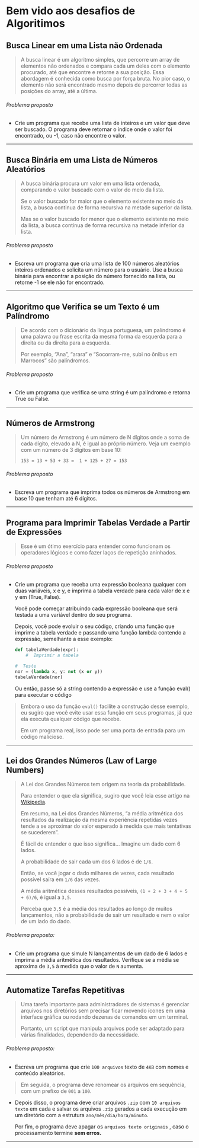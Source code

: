 # Bem vido aos desafios de Algoritimos

## Busca Linear em uma Lista não Ordenada

> A busca linear é um algoritmo simples, que percorre um array de elementos não ordenados e compara cada um deles com o elemento procurado, até que encontre e retorne a sua posição.
> Essa abordagem é conhecida como busca por força bruta.
> No pior caso, o elemento não será encontrado mesmo depois de percorrer todas as posições do array, até a última.

###### Problema proposto

- Crie um programa que recebe uma lista de inteiros e um valor que deve ser buscado. O programa deve retornar o índice onde o valor foi encontrado, ou -1, caso não encontre o valor.

---

## Busca Binária em uma Lista de Números Aleatórios
> A busca binária procura um valor em uma lista ordenada, comparando o valor buscado com o valor do meio da lista.
>
> Se o valor buscado for maior que o elemento existente no meio da lista, a busca continua de forma recursiva na metade superior da lista.
>
> Mas se o valor buscado for menor que o elemento existente no meio da lista, a busca continua de forma recursiva na metade inferior da lista.

###### Problema proposto

- Escreva um programa que cria uma lista de 100 números aleatórios inteiros ordenados e solicita um número para o usuário. Use a busca binária para encontrar a posição do número fornecido na lista, ou retorne -1 se ele não for encontrado.

---

## Algoritmo que Verifica se um Texto é um Palíndromo

>De acordo com o dicionário da língua portuguesa, um palíndromo é uma palavra ou frase escrita da mesma forma da esquerda para a direita ou da direita para a esquerda.
>
> Por exemplo, “Ana”, “arara” e “Socorram-me, subi no ônibus em Marrocos” são palíndromos.

###### Problema proposto

- Crie um programa que verifica se uma string é um palíndromo e retorna True ou False.

---

## Números de Armstrong

> Um número de Armstrong é um número de N dígitos onde a soma de cada dígito, elevado a N, é igual ao próprio número.
Veja um exemplo com um número de 3 dígitos em base 10:
>
> `153 = 13 + 53 + 33 =  1 + 125 + 27 = 153`

###### Problema proposto

- Escreva um programa que imprima todos os números de Armstrong em base 10 que tenham até 6 dígitos.

---

## Programa para Imprimir Tabelas Verdade a Partir de Expressões

> Esse é um ótimo exercício para entender como funcionam os operadores lógicos e como fazer laços de repetição aninhados.

###### Problema proposto

- Crie um programa que receba uma expressão booleana qualquer com duas variáveis, x e y, e imprima a tabela verdade para cada valor de x e y em (True, False).

    Você pode começar atribuindo cada expressão booleana que será testada a uma variável dentro do seu programa.

    Depois, você pode evoluir o seu código, criando uma função que imprime a tabela verdade e passando uma função lambda contendo a expressão, semelhante a esse exemplo:

    ```python
    def tabelaVerdade(expr):
        #  Imprimir a tabela

    #  Teste
    nor = (lambda x, y: not (x or y))
    tabelaVerdade(nor)
    ```

    Ou então, passe só a string contendo a expressão e use a função eval() para executar o código

> Embora o uso da função `eval()` facilite a construção desse exemplo, eu sugiro que você evite usar essa função em seus programas, já que ela executa qualquer código que recebe.
>
> Em um programa real, isso pode ser uma porta de entrada para um código malicioso.

---

## Lei dos Grandes Números (Law of Large Numbers)
> A Lei dos Grandes Números tem origem na teoria da probabilidade.
> 
> Para entender o que ela significa, sugiro que você leia esse artigo na [Wikipedia](https://pt.wikipedia.org/wiki/Lei_dos_grandes_n%C3%BAmeros).
>
> Em resumo, na Lei dos Grandes Números, “a média aritmética dos resultados da realização da mesma experiência repetidas vezes tende a se aproximar do valor esperado à medida que mais tentativas se sucederem”.
>
> É fácil de entender o que isso significa…
> Imagine um dado com 6 lados.
>
> A probabilidade de sair cada um dos 6 lados é de `1/6`.
>
> Então, se você jogar o dado milhares de vezes, cada resultado possível saíra em `1/6` das vezes.
>
> A média aritmética desses resultados possíveis, `(1 + 2 + 3 + 4 + 5 + 6)/6`, é igual a `3,5`.
>
> Perceba que `3,5` é a média dos resultados ao longo de muitos lançamentos, não a probabilidade de sair um resultado e nem o valor de um lado do dado.

###### Problema proposto:

- Crie um programa que simule N lançamentos de um dado de 6 lados e imprima a média aritmética dos resultados. Verifique se a média se aproxima de `3,5` à medida que o valor de `N` aumenta.

---

## Automatize Tarefas Repetitivas
> Uma tarefa importante para administradores de sistemas é gerenciar arquivos nos diretórios sem precisar ficar movendo ícones em uma interface gráfica ou rodando dezenas de comandos em um terminal.
>
> Portanto, um script que manipula arquivos pode ser adaptado para várias finalidades, dependendo da necessidade.

###### Problema proposto:

- Escreva um programa que crie `100 arquivos` texto de `4KB` com nomes e conteúdo aleatórios.

> Em seguida, o programa deve renomear os arquivos em sequência, com um prefixo de `001` a `100`.
> 
- Depois disso, o programa deve criar arquivos `.zip` com `10 arquivos texto` em cada e salvar os arquivos `.zip` gerados a cada execução em um diretório com a estrutura `ano/mês/dia/hora/minuto`.

  Por fim, o programa deve apagar os `arquivos texto originais` , caso o processamento termine **sem erros.**
  
---
<!--
## Envie E-mails
> Uma das tarefas mais comuns realizadas por um programa, seja um script de gerenciamento de arquivos de backup ou um sistema Web como o WordPress, é enviar e-mails.

###### Problema proposto:

- Crie um programa que envia um e-mail para os endereços cadastrados, contendo o resultado da execução do programa do exemplo anterior.

---

## Acesse um Conjuntos de Dados Online
> Alguns programadores se organizam em comunidades para desenvolver softwares com o objetivo de fiscalizar a Administração Pública nas esferas municipal, estadual e federal.
>
> Uma dessas iniciativas é a [Operação Serenata de Amor](https://serenata.ai/).
>
> Em geral, as soluções desenvolvidas por esses grupos são baseadas nos dados disponibilizados pelos órgãos públicos, conhecidos como [Dados Abertos](http://dados.gov.br/).
>
> Esses dados são disponibilizados via Internet em formatos comuns, como `JSON`, `XML` ou `CSV`.
>
> Outra fonte de dados bastante utilizada por programadores é o [Kaggle](http://kaggle.com/), uma plataforma online com mais de 50.000 conjuntos de dados, que vão desde levantamentos de doenças no mundo todo até opiniões sobre sopa de macarrão japonesa.

###### Problema proposto:

- Crie um programa que acessa um conjunto de dados na Internet, baixa os arquivos e monta uma tabela com as colunas do arquivo utilizado. Em seguida, salve a tabela em um banco de dados SQLite.

---

## Gere Visualizações de Dados Interessantes
> Uma vez que você tenha entendido como recuperar e processar conjuntos de dados, chegou a hora de criar visualizações sobre esses dados.
>
> Essa é uma competência fundamental para quem quer seguir a carreira de cientista de dados.
>
> As bibliotecas Matplotlib e Seaborn permitem construir gráficos avançados usando a linguagem Python.

###### Problema proposto:

- Usando a lógica do problema anterior, baixe o conjunto de dados de estatísticas da NBA desde 1950 e crie gráficos que demonstrem:

---
-->
